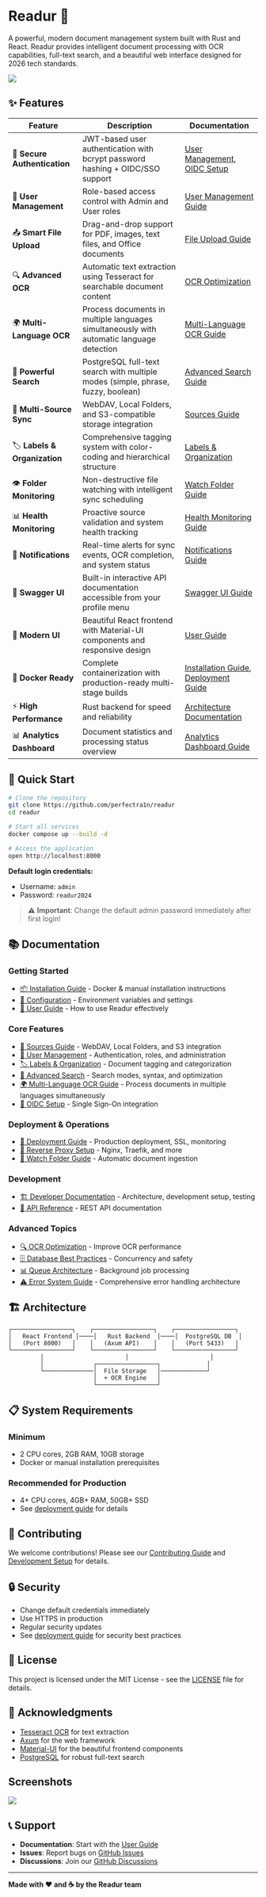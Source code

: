 # Readur 📄

A powerful, modern document management system built with Rust and React. Readur provides intelligent document processing with OCR capabilities, full-text search, and a beautiful web interface designed for 2026 tech standards.

![](./docs/images/readur_dashboard.png)


## ✨ Features

| Feature | Description | Documentation |
|---------|-------------|---------------|
| 🔐 **Secure Authentication** | JWT-based user authentication with bcrypt password hashing + OIDC/SSO support | [User Management](docs/user-management-guide.md), [OIDC Setup](docs/oidc-setup.md) |
| 👥 **User Management** | Role-based access control with Admin and User roles | [User Management Guide](docs/user-management-guide.md) |
| 📤 **Smart File Upload** | Drag-and-drop support for PDF, images, text files, and Office documents | [File Upload Guide](docs/file-upload-guide.md) |
| 🔍 **Advanced OCR** | Automatic text extraction using Tesseract for searchable document content | [OCR Optimization](docs/dev/OCR_OPTIMIZATION_GUIDE.md) |
| 🌍 **Multi-Language OCR** | Process documents in multiple languages simultaneously with automatic language detection | [Multi-Language OCR Guide](docs/multi-language-ocr-guide.md) |
| 🔎 **Powerful Search** | PostgreSQL full-text search with multiple modes (simple, phrase, fuzzy, boolean) | [Advanced Search Guide](docs/advanced-search.md) |
| 🔗 **Multi-Source Sync** | WebDAV, Local Folders, and S3-compatible storage integration | [Sources Guide](docs/sources-guide.md) |
| 🏷️ **Labels & Organization** | Comprehensive tagging system with color-coding and hierarchical structure | [Labels & Organization](docs/labels-and-organization.md) |
| 👁️ **Folder Monitoring** | Non-destructive file watching with intelligent sync scheduling | [Watch Folder Guide](docs/WATCH_FOLDER.md) |
| 📊 **Health Monitoring** | Proactive source validation and system health tracking | [Health Monitoring Guide](docs/health-monitoring-guide.md) |
| 🔔 **Notifications** | Real-time alerts for sync events, OCR completion, and system status | [Notifications Guide](docs/notifications-guide.md) |
| 🔌 **Swagger UI** | Built-in interactive API documentation accessible from your profile menu | [Swagger UI Guide](docs/swagger-ui-guide.md) |
| 🎨 **Modern UI** | Beautiful React frontend with Material-UI components and responsive design | [User Guide](docs/user-guide.md) |
| 🐳 **Docker Ready** | Complete containerization with production-ready multi-stage builds | [Installation Guide](docs/installation.md), [Deployment Guide](docs/deployment.md) |
| ⚡ **High Performance** | Rust backend for speed and reliability | [Architecture Documentation](docs/dev/architecture.md) |
| 📊 **Analytics Dashboard** | Document statistics and processing status overview | [Analytics Dashboard Guide](docs/analytics-dashboard-guide.md) |

## 🚀 Quick Start

```bash
# Clone the repository
git clone https://github.com/perfectra1n/readur
cd readur

# Start all services
docker compose up --build -d

# Access the application
open http://localhost:8000
```

**Default login credentials:**
- Username: `admin`
- Password: `readur2024`

> ⚠️ **Important**: Change the default admin password immediately after first login!

## 📚 Documentation

### Getting Started
- [📦 Installation Guide](docs/installation.md) - Docker & manual installation instructions
- [🔧 Configuration](docs/configuration.md) - Environment variables and settings
- [📖 User Guide](docs/user-guide.md) - How to use Readur effectively

### Core Features
- [🔗 Sources Guide](docs/sources-guide.md) - WebDAV, Local Folders, and S3 integration
- [👥 User Management](docs/user-management-guide.md) - Authentication, roles, and administration
- [🏷️ Labels & Organization](docs/labels-and-organization.md) - Document tagging and categorization
- [🔎 Advanced Search](docs/advanced-search.md) - Search modes, syntax, and optimization
- [🌍 Multi-Language OCR Guide](docs/multi-language-ocr-guide.md) - Process documents in multiple languages simultaneously
- [🔐 OIDC Setup](docs/oidc-setup.md) - Single Sign-On integration

### Deployment & Operations
- [🚀 Deployment Guide](docs/deployment.md) - Production deployment, SSL, monitoring
- [🔄 Reverse Proxy Setup](docs/REVERSE_PROXY.md) - Nginx, Traefik, and more
- [📁 Watch Folder Guide](docs/WATCH_FOLDER.md) - Automatic document ingestion

### Development
- [🏗️ Developer Documentation](docs/dev/) - Architecture, development setup, testing
- [🔌 API Reference](docs/api-reference.md) - REST API documentation

### Advanced Topics
- [🔍 OCR Optimization](docs/dev/OCR_OPTIMIZATION_GUIDE.md) - Improve OCR performance
- [🗄️ Database Best Practices](docs/dev/DATABASE_GUARDRAILS.md) - Concurrency and safety
- [📊 Queue Architecture](docs/dev/QUEUE_IMPROVEMENTS.md) - Background job processing
- [⚠️ Error System Guide](docs/dev/ERROR_SYSTEM.md) - Comprehensive error handling architecture

## 🏗️ Architecture

```
┌─────────────────┐    ┌─────────────────┐    ┌─────────────────┐
│   React Frontend │────│   Rust Backend  │────│  PostgreSQL DB  │
│   (Port 8000)   │    │   (Axum API)    │    │   (Port 5433)   │
└─────────────────┘    └─────────────────┘    └─────────────────┘
         │                       │                       │
         │              ┌─────────────────┐             │
         └──────────────│  File Storage   │─────────────┘
                        │  + OCR Engine   │
                        └─────────────────┘
```

## 📋 System Requirements

### Minimum
- 2 CPU cores, 2GB RAM, 10GB storage
- Docker or manual installation prerequisites

### Recommended for Production
- 4+ CPU cores, 4GB+ RAM, 50GB+ SSD
- See [deployment guide](docs/deployment.md) for details

## 🤝 Contributing

We welcome contributions! Please see our [Contributing Guide](CONTRIBUTING.md) and [Development Setup](docs/dev/development.md) for details.

## 🔒 Security

- Change default credentials immediately
- Use HTTPS in production
- Regular security updates
- See [deployment guide](docs/deployment.md#security-considerations) for security best practices

## 📝 License

This project is licensed under the MIT License - see the [LICENSE](LICENSE) file for details.

## 🙏 Acknowledgments

- [Tesseract OCR](https://github.com/tesseract-ocr/tesseract) for text extraction
- [Axum](https://github.com/tokio-rs/axum) for the web framework
- [Material-UI](https://mui.com/) for the beautiful frontend components
- [PostgreSQL](https://www.postgresql.org/) for robust full-text search

## Screenshots

![](./docs/images/readur_search.png)

## 📞 Support

- **Documentation**: Start with the [User Guide](docs/user-guide.md)
- **Issues**: Report bugs on [GitHub Issues](https://github.com/perfectra1n/readur/issues)
- **Discussions**: Join our [GitHub Discussions](https://github.com/perfectra1n/readur/discussions)

---

**Made with ❤️ and ☕ by the Readur team**

